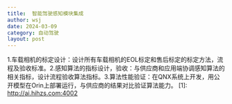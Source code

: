 ```yaml
---
title:  智能驾驶感知模块集成 
author: wsj 
date: 2024-03-09
category: 自动驾驶
layout: post
---
```

1.车载相机的标定设计：设计所有车载相机的EOL标定和售后标定的标定方法，流程及验收标准。2.感知算法的指标设计，验收：与供应商和应用端协调感知算法的相关指标，设计流程验收算法指标。3.算法性能验证：在QNX系统上开发，用公开模型在Orin上部署运行，与供应商的结果对比验证算法能力。
[1]: http://ai.hihzs.com:4002
